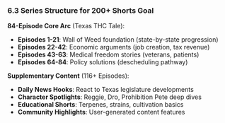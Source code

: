 ### 6.3 Series Structure for 200+ Shorts Goal

**84-Episode Core Arc** (Texas THC Tale):

- **Episodes 1-21**: Wall of Weed foundation (state-by-state progression)
- **Episodes 22-42**: Economic arguments (job creation, tax revenue)
- **Episodes 43-63**: Medical freedom stories (veterans, patients)
- **Episodes 64-84**: Policy solutions (descheduling pathway)

**Supplementary Content** (116+ Episodes):

- **Daily News Hooks**: React to Texas legislature developments
- **Character Spotlights**: Reggie, Dro, Prohibition Pete deep dives
- **Educational Shorts**: Terpenes, strains, cultivation basics
- **Community Highlights**: User-generated content features
